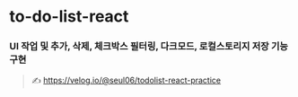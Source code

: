 # to-do-list-react
### UI 작업 및 추가, 삭제, 체크박스 필터링, 다크모드, 로컬스토리지 저장 기능구현

> ✍️ https://velog.io/@seul06/todolist-react-practice

